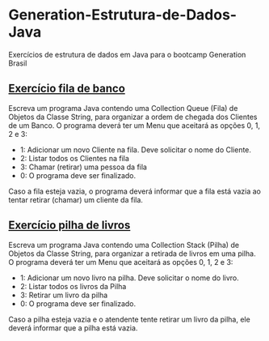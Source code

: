 # Generation-Estrutura-de-Dados-Java
Exercícios de estrutura de dados em Java para o bootcamp Generation Brasil 

## [Exercício fila de banco](https://github.com/BrenoMnz/Generation-Estrutura-de-Dados-Java/blob/main/FilaDoBanco.java)

Escreva um programa Java contendo uma Collection Queue (Fila) de Objetos da Classe String, para organizar a ordem de chegada dos Clientes de um Banco. O programa deverá ter um Menu que aceitará as opções 0, 1, 2 e 3:
<ul>
  <li>1: Adicionar um novo Cliente na fila. Deve solicitar o nome do Cliente.</li>
  <li>2: Listar todos os Clientes na fila</li>
  <li>3: Chamar (retirar) uma pessoa da fila</li>
  <li>0: O programa deve ser finalizado.</li>
</ul>
Caso a fila esteja vazia, o programa deverá informar que a fila está vazia ao tentar retirar (chamar) um cliente da fila.

## [Exercício pilha de livros](https://github.com/BrenoMnz/Generation-Estrutura-de-Dados-Java/blob/main/PilhaDeLivros.java)

Escreva um programa Java contendo uma Collection Stack (Pilha) de Objetos da Classe String, para organizar a retirada de livros em uma pilha. O programa deverá ter um Menu que aceitará as opções 0, 1, 2 e 3:
<ul>
  <li>1: Adicionar um novo livro na pilha. Deve solicitar o nome do livro.</li>
  <li>2: Listar todos os livros da Pilha</li>
  <li>3: Retirar um livro da pilha</li>
  <li>0: O programa deve ser finalizado.</li>
</ul>
Caso a pilha esteja vazia e o atendente tente retirar um livro da pilha, ele deverá informar que a pilha está vazia.
